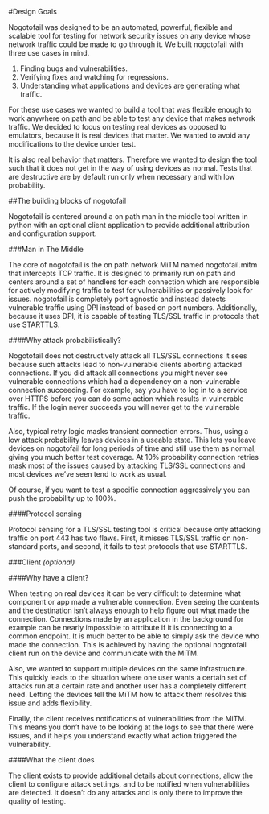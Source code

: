 #Design Goals


Nogotofail was designed to be an automated, powerful, flexible and scalable tool
for testing for network security issues on any device whose network traffic
could be made to go through it. We built nogotofail with three use cases in mind.

1. Finding bugs and vulnerabilities.
2. Verifying fixes and watching for regressions.
3. Understanding what applications and devices are generating what traffic.

For these use cases we wanted to build a tool that was flexible enough to work
anywhere on path and be able to test any device that makes network traffic. We
decided to focus on testing real devices as opposed to emulators, because it is
real devices that matter. We wanted to avoid any modifications to the device
under test.

It is also real behavior that matters. Therefore we wanted to design the tool
such that it does not get in the way of using devices as normal. Tests
that are destructive are by default run only when necessary and with low
probability.

##The building blocks of nogotofail

Nogotofail is centered around a on path man in the middle tool written in python
with an optional client application to provide additional attribution and
configuration support.

###Man in The Middle

The core of nogotofail is the on path network MiTM named nogotofail.mitm that
intercepts TCP traffic. It is designed to primarily run on path and centers
around a set of handlers for each connection which are responsible for actively
modifying traffic to test for vulnerabilities or passively look for issues.
nogotofail is completely port agnostic and instead detects vulnerable traffic
using DPI instead of based on port numbers. Additionally, because it uses DPI,
it is capable of testing TLS/SSL traffic in protocols that use STARTTLS.

####Why attack probabilistically?

Nogotofail does not destructively attack all TLS/SSL connections it sees because
such attacks lead to non-vulnerable clients aborting attacked connections. If
you did attack all connections you might never see vulnerable connections which
had a dependency on a non-vulnerable connection succeeding. For example, say you
have to log in to a service over HTTPS before you can do some
action which results in vulnerable traffic. If the login never
succeeds you will never get to the vulnerable traffic.

Also, typical retry logic masks transient connection errors. Thus, using a low
attack probability leaves devices in a useable state. This lets you leave
devices on nogotofail for long periods of time and still use them as normal,
giving you much better test coverage. At 10% probability connection retries mask
most of the issues caused by attacking TLS/SSL connections and most
devices we’ve seen tend to work as usual.

Of course, if you want to test a specific connection aggressively you can push
the probability up to 100%.

####Protocol sensing

Protocol sensing for a TLS/SSL testing tool is critical because only attacking
traffic on port 443 has two flaws. First, it misses TLS/SSL traffic on
non-standard ports, and second, it fails to test protocols that use STARTTLS.

###Client *(optional)*

####Why have a client?

When testing on real devices it can be very difficult to determine what component or app made a
vulnerable connection. Even seeing the contents and the destination isn’t always
enough to help figure out what made the connection. Connections made by an
application in the background for example can be nearly impossible to attribute
if it is connecting to a common endpoint. It is much better to be able to simply
ask the device who made the connection. This is achieved by having the optional nogotofail client
run on the device and communicate with the MiTM.

Also, we wanted to support multiple devices on the same infrastructure. This
quickly leads to the situation where one user wants a certain set of attacks run
at a certain rate and another user has a completely different need. Letting the
devices tell the MiTM how to attack them resolves this issue and adds flexibility.

Finally, the client receives notifications of vulnerabilities from the MiTM. This means you don’t have to be looking at the logs to see that there
were issues, and it helps you understand exactly what action triggered the
vulnerability.

####What the client does

The client exists to provide additional details about connections, allow the
client to configure attack settings, and to be notified when vulnerabilities are
detected. It doesn’t do any attacks and is only there to improve the quality of
testing.
